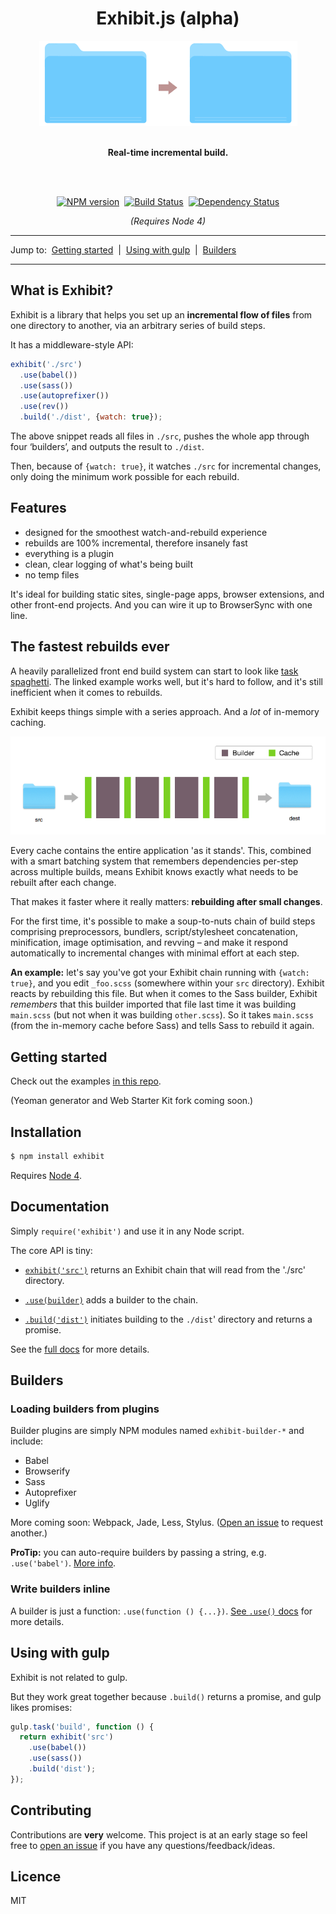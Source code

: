 <div align="center">
  <h1>Exhibit.js (alpha)</h1>
  <img src="./docs/illustration.png">
  <br><br>
  <p><b>Real-time incremental build.</b></p>
  <br><br>
  <p><a href="https://npmjs.org/package/exhibit"><img alt="NPM version" src="https://img.shields.io/npm/v/exhibit.svg?style=flat-square"></a> &nbsp;<a href="http://travis-ci.org/exhibitjs/exhibit"><img alt="Build Status" src="https://img.shields.io/travis/exhibitjs/exhibit.svg?style=flat-square"></a> &nbsp;<a href="https://david-dm.org/exhibitjs/exhibit"><img alt="Dependency Status" src="https://img.shields.io/david/exhibitjs/exhibit.svg?style=flat-square"></a></p>
  <p><i>(Requires Node 4)</i></p>
</div>


---

Jump to:&nbsp; [Getting started](#getting-started) &nbsp;|&nbsp; [Using with gulp](#using-with-gulp) &nbsp;|&nbsp; [Builders](#builders)

---


## What is Exhibit?

Exhibit is a library that helps you set up an **incremental flow of files** from one directory to another, via an arbitrary series of build steps.

It has a middleware-style API:

```js
exhibit('./src')
  .use(babel())
  .use(sass())
  .use(autoprefixer())
  .use(rev())
  .build('./dist', {watch: true});
```

The above snippet reads all files in `./src`, pushes the whole app through four ‘builders’, and outputs the result to `./dist`.

Then, because of `{watch: true}`, it watches `./src` for incremental changes, only doing the minimum work possible for each rebuild.


## Features

- designed for the smoothest watch-and-rebuild experience
- rebuilds are 100% incremental, therefore insanely fast
- everything is a plugin
- clean, clear logging of what's being built
- no temp files

It's ideal for building static sites, single-page apps, browser extensions, and other front-end projects. And you can wire it up to BrowserSync with one line.


## The fastest rebuilds ever

A heavily parallelized front end build system can start to look like [task spaghetti](https://github.com/google/web-starter-kit/blob/master/gulpfile.babel.js). The linked example works well, but it's hard to follow, and it's still inefficient when it comes to rebuilds.

Exhibit keeps things simple with a series approach. And a *lot* of in-memory caching.

![Exhibit flowchart](./docs/flowchart.png)

Every cache contains the entire application 'as it stands'. This, combined with a smart batching system that remembers dependencies per-step across multiple builds, means Exhibit knows exactly what needs to be rebuilt after each change.

That makes it faster where it really matters: **rebuilding after small changes**.

For the first time, it's possible to make a soup-to-nuts chain of build steps comprising preprocessors, bundlers, script/stylesheet concatenation, minification, image optimisation, and revving – and make it respond automatically to incremental changes with minimal effort at each step.

**An example:** let's say you've got your Exhibit chain running with `{watch: true}`, and you edit `_foo.scss` (somewhere within your `src` directory). Exhibit reacts by rebuilding this file. But when it comes to the Sass builder, Exhibit *remembers* that this builder imported that file last time it was building `main.scss` (but not when it was building `other.scss`). So it takes `main.scss` (from the in-memory cache before Sass) and tells Sass to rebuild it again.


## Getting started

Check out the examples [in this repo](./examples).

<!-- - [Web Starter Kit](https://github.com/exhibitjs/web-starter-kit) – a fork of Google's excellent front end boilerplate project, modified to use Exhibit. -->

<!-- - Yeoman generator: [exhibit-webapp](https://github.com/exhibitjs/generator-exhibit-webapp) – a fork of Yeoman's gulp-webapp project, modified to use Exhibit. -->

(Yeoman generator and Web Starter Kit fork coming soon.)


## Installation

```sh
$ npm install exhibit
```

Requires [Node 4](https://nodejs.org/en/).


## Documentation

Simply `require('exhibit')` and use it in any Node script.

The core API is tiny:

- [`exhibit('src')`](./docs/api/exhibit.md) returns an Exhibit chain that will read from the './src' directory.

- [`.use(builder)`](./docs/api/use.md) adds a builder to the chain.

- [`.build('dist')`](./docs/api/build.md) initiates building to the `./dist`' directory and returns a promise.

See the [full docs](./docs) for more details.


## Builders

### Loading builders from plugins

Builder plugins are simply NPM modules named `exhibit-builder-*` and include:

- Babel
- Browserify
- Sass
- Autoprefixer
- Uglify

More coming soon: Webpack, Jade, Less, Stylus. ([Open an issue](https://github.com/exhibitjs/exhibit/issues) to request another.)

**ProTip:** you can auto-require builders by passing a string, e.g. `.use('babel')`. [More info](./docs/api/use.md).


### Write builders inline

A builder is just a function: `.use(function () {...})`. [See `.use()` docs](./docs/api/use.md) for more details.


## Using with gulp

Exhibit is not related to gulp.

But they work great together because `.build()` returns a promise, and gulp likes promises:

```js
gulp.task('build', function () {
  return exhibit('src')
    .use(babel())
    .use(sass())
    .build('dist');
});
```


## Contributing

Contributions are **very** welcome. This project is at an early stage so feel free to [open an issue](https://github.com/exhibitjs/exhibit/issues) if you have any questions/feedback/ideas.

## Licence

MIT
